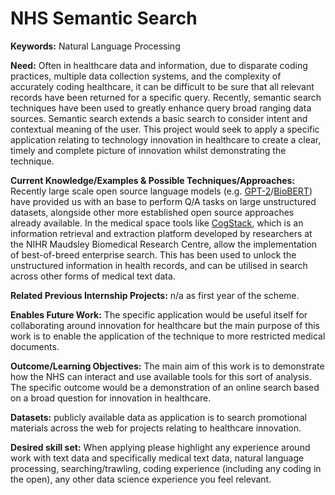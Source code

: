 # NHS Semantic Search
**Keywords:**  Natural Language Processing

**Need:**  Often in healthcare data and information, due to disparate coding practices, multiple data collection systems, and the complexity of accurately coding healthcare, it can be difficult to be sure that all relevant records have been returned for a specific query.   Recently, semantic search techniques have been used to greatly enhance query broad ranging data sources.  Semantic search extends a basic search to consider intent and contextual meaning of the user.  This project would seek to apply a specific application relating to technology innovation in healthcare to create a clear, timely and complete picture of innovation whilst demonstrating the technique.

**Current Knowledge/Examples & Possible Techniques/Approaches:**  Recently large scale open source language models (e.g. [GPT-2](https://openai.com/blog/better-language-models/)/[BioBERT](https://arxiv.org/abs/1901.08746)) have provided us with an base to perform Q/A tasks on large unstructured datasets, alongside other more established open source approaches already available.  In the medical space tools like [CogStack](https://cogstack.org/), which is an information retrieval and extraction platform developed by researchers at the NIHR Maudsley Biomedical Research Centre, allow the implementation of best-of-breed enterprise search.  This has been used to unlock the unstructured information in health records, and can be utilised in search across other forms of medical text data.

**Related Previous Internship Projects:** n/a as first year of the scheme.

**Enables Future Work:** The specific application would be useful itself for collaborating around innovation for healthcare but the main purpose of this work is to enable the  application of the technique to more restricted medical documents. 

**Outcome/Learning Objectives:** The main aim of this work is to demonstrate how the NHS can interact and use available tools for this sort of analysis.  The specific outcome would be a demonstration of an online search based on a broad question for innovation in healthcare.

**Datasets:** publicly available data as application is to search promotional materials across the web for projects relating to healthcare innovation.

**Desired skill set:** When applying please highlight any experience around work with text data and specifically medical text data, natural language processing, searching/trawling, coding experience (including any coding in the open), any other data science experience you feel relevant.  

